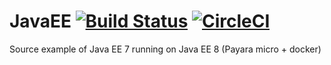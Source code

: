 # JavaEE [![Build Status](https://travis-ci.org/skonx/JavaEE.svg?branch=master)](https://travis-ci.org/skonx/JavaEE) [![CircleCI](https://circleci.com/gh/skonx/JavaEE.svg?style=svg)](https://circleci.com/gh/skonx/JavaEE)

Source example of Java EE 7 running on Java EE 8 (Payara micro + docker) 
